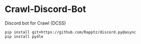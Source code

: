 # Crawl-Discord-Bot
Discord bot for Crawl (DCSS)

    pip install git+https://github.com/Rapptz/discord.py@async
    pip install pydle
